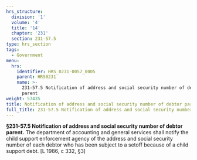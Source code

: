 ```yaml
---
hrs_structure:
  division: '1'
  volume: '4'
  title: '14'
  chapter: '231'
  section: 231-57.5
type: hrs_section
tags:
  - Government
menu:
  hrs:
    identifier: HRS_0231-0057_0005
    parent: HRS0231
    name: >-
      231-57.5 Notification of address and social security number of debtor
      parent
weight: 57435
title: Notification of address and social security number of debtor parent
full_title: 231-57.5 Notification of address and social security number of debtor parent
---
```

**§231-57.5 Notification of address and social security number of debtor parent.** The department of accounting and general services shall notify the child support enforcement agency of the address and social security number of each debtor who has been subject to a setoff because of a child support debt. [L 1986, c 332, §3]